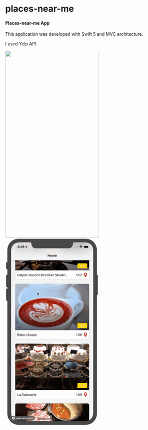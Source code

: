 # places-near-me
#### Places-near-me App

This application was developed with Swift 5 and MVC architecture.

I used Yelp API.

<img src="/demo/demoEntry.gif" width="300" height="594"/>     <img src="/demo/demoApp.gif" width="300" height="594"/> 
